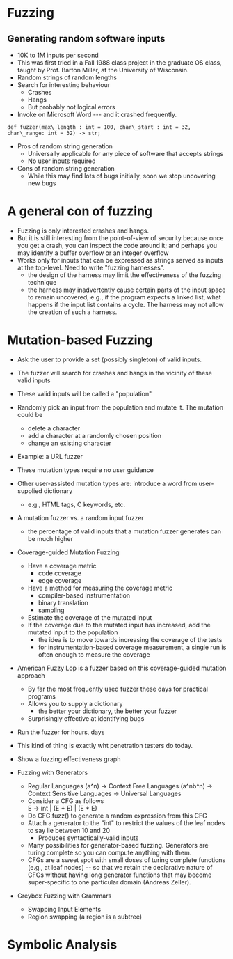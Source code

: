 # Fuzzing

## Generating random software inputs

- 10K to 1M inputs per second
- This was first tried in a Fall 1988 class project in the graduate OS class, taught by Prof. Barton Miller, at the University of Wisconsin.
- Random strings of random lengths
- Search for interesting behaviour
  - Crashes
  - Hangs
  - But probably not logical errors
- Invoke on Microsoft Word --- and it crashed frequently.
```
def fuzzer(max\_length : int = 100, char\_start : int = 32, char\_range: int = 32) -> str;
```
- Pros of random string generation
  - Universally applicable for any piece of software that accepts strings
  - No user inputs required
- Cons of random string generation
  - While this may find lots of bugs initially, soon we stop uncovering new bugs

# A general con of fuzzing
- Fuzzing is only interested crashes and hangs.
- But it is still interesting from the point-of-view of security because once you get a crash, you can inspect the code around it; and perhaps you may identify a buffer overflow or an integer overflow
- Works only for inputs that can be expressed as strings served as inputs at the top-level. Need to write "fuzzing harnesses".
  - the design of the harness may limit the effectiveness of the fuzzing technique
  - the harness may inadvertently cause certain parts of the input space to remain uncovered, e.g., if the program expects a linked list, what happens if the input list contains a cycle.  The harness may not allow the creation of such a harness.

# Mutation-based Fuzzing
- Ask the user to provide a set (possibly singleton) of valid inputs.
- The fuzzer will search for crashes and hangs in the vicinity of these valid inputs
- These valid inputs will be called a "population"
- Randomly pick an input from the population and mutate it. The mutation could be
  - delete a character
  - add a character at a randomly chosen position
  - change an existing character
- Example: a URL fuzzer
- These mutation types require no user guidance
- Other user-assisted mutation types are: introduce a word from user-supplied dictionary
  - e.g., HTML tags, C keywords, etc.
- A mutation fuzzer vs. a random input fuzzer
  - the percentage of valid inputs that a mutation fuzzer generates can be much higher
- Coverage-guided Mutation Fuzzing
  - Have a coverage metric
    - code coverage
    - edge coverage
  - Have a method for measuring the coverage metric
    - compiler-based instrumentation
    - binary translation
    - sampling
  - Estimate the coverage of the mutated input
  - If the coverage due to the mutated input has increased, add the mutated input to the population
    - the idea is to move towards increasing the coverage of the tests
    - for instrumentation-based coverage measurement, a single run is often enough to measure the coverage
- American Fuzzy Lop is a fuzzer based on this coverage-guided mutation approach
  - By far the most frequently used fuzzer these days for practical programs
  - Allows you to supply a dictionary
    - the better your dictionary, the better your fuzzer
  - Surprisingly effective at identifying bugs
- Run the fuzzer for hours, days
- This kind of thing is exactly wht penetration testers do today.

- Show a fuzzing effectiveness graph

- Fuzzing with Generators
  - Regular Languages (a^n) -> Context Free Languages (a^nb^n) -> Context Sensitive Languages -> Universal Languages
  - Consider a CFG as follows	
    E -> int | (E + E) | (E * E)
  - Do CFG.fuzz() to generate a random expression from this CFG
  - Attach a generator to the "int" to restrict the values of the leaf nodes to say lie between 10 and 20
    - Produces syntactically-valid inputs
  - Many possibilities for generator-based fuzzing. Generators are turing complete so you can compute anything with them.
  - CFGs are a sweet spot with small doses of turing complete functions (e.g., at leaf nodes) -- so that we retain the declarative nature of CFGs without having long generator functions that may become super-specific to one particular domain (Andreas Zeller).
- Greybox Fuzzing with Grammars
  - Swapping Input Elements
  - Region swapping (a region is a subtree)

# Symbolic Analysis


